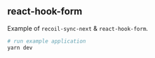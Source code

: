 ## react-hook-form

Example of `recoil-sync-next` & `react-hook-form`.

```bash
# run example application
yarn dev
```
